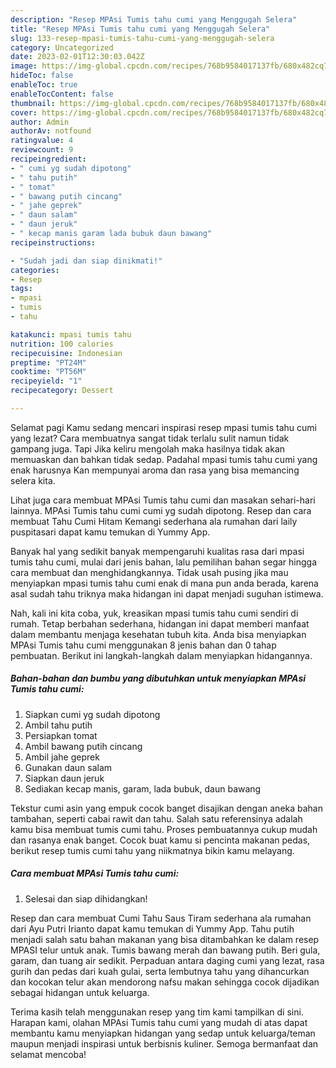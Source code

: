 ```yaml
---
description: "Resep MPAsi Tumis tahu cumi yang Menggugah Selera"
title: "Resep MPAsi Tumis tahu cumi yang Menggugah Selera"
slug: 133-resep-mpasi-tumis-tahu-cumi-yang-menggugah-selera
category: Uncategorized
date: 2023-02-01T12:30:03.042Z
image: https://img-global.cpcdn.com/recipes/768b9584017137fb/680x482cq70/mpasi-tumis-tahu-cumi-foto-resep-utama.jpg
hideToc: false
enableToc: true
enableTocContent: false
thumbnail: https://img-global.cpcdn.com/recipes/768b9584017137fb/680x482cq70/mpasi-tumis-tahu-cumi-foto-resep-utama.jpg
cover: https://img-global.cpcdn.com/recipes/768b9584017137fb/680x482cq70/mpasi-tumis-tahu-cumi-foto-resep-utama.jpg
author: Admin
authorAv: notfound
ratingvalue: 4
reviewcount: 9
recipeingredient:
- " cumi yg sudah dipotong"
- " tahu putih"
- " tomat"
- " bawang putih cincang"
- " jahe geprek"
- " daun salam"
- " daun jeruk"
- " kecap manis garam lada bubuk daun bawang"
recipeinstructions:

- "Sudah jadi dan siap dinikmati!"
categories:
- Resep
tags:
- mpasi
- tumis
- tahu

katakunci: mpasi tumis tahu 
nutrition: 100 calories
recipecuisine: Indonesian
preptime: "PT24M"
cooktime: "PT56M"
recipeyield: "1"
recipecategory: Dessert

---
```



Selamat pagi Kamu sedang mencari inspirasi resep mpasi tumis tahu cumi yang lezat? Cara membuatnya sangat tidak terlalu sulit namun tidak gampang juga. Tapi Jika keliru mengolah maka hasilnya tidak akan memuaskan dan bahkan tidak sedap. Padahal mpasi tumis tahu cumi yang enak harusnya Kan mempunyai aroma dan rasa yang bisa memancing selera kita.


Lihat juga cara membuat MPAsi Tumis tahu cumi dan masakan sehari-hari lainnya. MPAsi Tumis tahu cumi cumi yg sudah dipotong. Resep dan cara membuat Tahu Cumi Hitam Kemangi sederhana ala rumahan dari laily puspitasari dapat kamu temukan di Yummy App.

Banyak hal yang sedikit banyak mempengaruhi kualitas rasa dari mpasi tumis tahu cumi, mulai dari jenis bahan, lalu pemilihan bahan segar hingga cara membuat dan menghidangkannya. Tidak usah pusing jika mau menyiapkan mpasi tumis tahu cumi enak di mana pun anda berada, karena asal sudah tahu triknya maka hidangan ini dapat menjadi suguhan istimewa.


Nah, kali ini kita coba, yuk, kreasikan mpasi tumis tahu cumi sendiri di rumah. Tetap berbahan sederhana, hidangan ini dapat memberi manfaat dalam membantu menjaga kesehatan tubuh kita. Anda bisa menyiapkan MPAsi Tumis tahu cumi menggunakan 8 jenis bahan dan 0 tahap pembuatan. Berikut ini langkah-langkah dalam menyiapkan hidangannya.

<!--inarticleads1-->

##### Bahan-bahan dan bumbu yang dibutuhkan untuk menyiapkan MPAsi Tumis tahu cumi:

1. Siapkan  cumi yg sudah dipotong
1. Ambil  tahu putih
1. Persiapkan  tomat
1. Ambil  bawang putih cincang
1. Ambil  jahe geprek
1. Gunakan  daun salam
1. Siapkan  daun jeruk
1. Sediakan  kecap manis, garam, lada bubuk, daun bawang


Tekstur cumi asin yang empuk cocok banget disajikan dengan aneka bahan tambahan, seperti cabai rawit dan tahu. Salah satu referensinya adalah kamu bisa membuat tumis cumi tahu. Proses pembuatannya cukup mudah dan rasanya enak banget. Cocok buat kamu si pencinta makanan pedas, berikut resep tumis cumi tahu yang niikmatnya bikin kamu melayang. 

<!--inarticleads2-->

##### Cara membuat MPAsi Tumis tahu cumi:


1. Selesai dan siap dihidangkan!

Resep dan cara membuat Cumi Tahu Saus Tiram sederhana ala rumahan dari Ayu Putri Irianto dapat kamu temukan di Yummy App. Tahu putih menjadi salah satu bahan makanan yang bisa ditambahkan ke dalam resep MPASI telur untuk anak. Tumis bawang merah dan bawang putih. Beri gula, garam, dan tuang air sedikit. Perpaduan antara daging cumi yang lezat, rasa gurih dan pedas dari kuah gulai, serta lembutnya tahu yang dihancurkan dan kocokan telur akan mendorong nafsu makan sehingga cocok dijadikan sebagai hidangan untuk keluarga. 

Terima kasih telah menggunakan resep yang tim kami tampilkan di sini. Harapan kami, olahan MPAsi Tumis tahu cumi yang mudah di atas dapat membantu kamu menyiapkan hidangan yang sedap untuk keluarga/teman maupun menjadi inspirasi untuk berbisnis kuliner. Semoga bermanfaat dan selamat mencoba!
